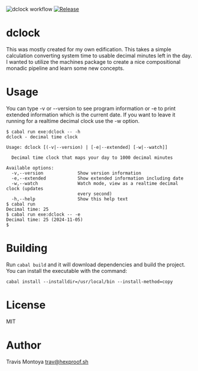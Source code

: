 ![dclock workflow](https://github.com/travgm/dclock/actions/workflows/ci.yml/badge.svg)
[![Release](https://img.shields.io/github/v/release/travgm/dclock.svg)](https://github.com/travgm/dclock/releases)

dclock
======

This was mostly created for my own edification. This takes a simple calculation converting system time 
to usable decimal minutes left in the day. I wanted to utilize the machines package to create a nice 
compositional monadic pipeline and learn some new concepts.

Usage
=====

You can type -v or --version to see program information or -e to print extended information which is the current date. If you want to leave it running for a realtime decimal clock use the -w option.

```
$ cabal run exe:dclock -- -h
dclock - decimal time clock

Usage: dclock [(-v|--version) | [-e|--extended] [-w|--watch]]

  Decimal time clock that maps your day to 1000 decimal minutes

Available options:
  -v,--version             Show version information
  -e,--extended            Show extended information including date
  -w,--watch               Watch mode, view as a realtime decimal clock (updates
                           every second)
  -h,--help                Show this help text
$ cabal run
Decimal time: 25
$ cabal run exe:dclock -- -e
Decimal time: 25 (2024-11-05)
$
```
Building
========

Run `cabal build` and it will download dependencies and build the project. You can install the executable with the command:

```
cabal install --installdir=/usr/local/bin --install-method=copy
```

License
=======
MIT

Author
======
Travis Montoya <trav@hexproof.sh>
